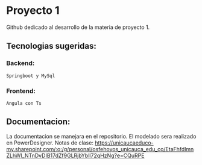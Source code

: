 # Proyecto 1
Github dedicado al desarrollo de la materia de proyecto 1. 

## Tecnologias sugeridas:
### Backend: 
    Springboot y MySql 
### Frontend: 
    Angula con Ts


## Documentacion:

La documentacion se manejara en el repositorio.
El modelado sera realizado en PowerDesigner.
Notas de clase:
https://unicaucaeduco-my.sharepoint.com/:o:/g/personal/osfehoyos_unicauca_edu_co/EtaFhfdlmnZLhWI_NTnDvDIB17dZf9GLRjbYbll72qHzNg?e=CQuRPE

